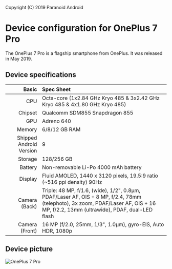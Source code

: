 Copyright (C) 2019 Paranoid Android

Device configuration for OnePlus 7 Pro
=========================================

The OnePlus 7 Pro is a flagship smartphone from OnePlus. It was released in May 2019.

## Device specifications

| Basic                   | Spec Sheet                                                                                                                     |
| -----------------------:|:------------------------------------------------------------------------------------------------------------------------------ |
| CPU                     | Octa-core (1x2.84 GHz Kryo 485 & 3x2.42 GHz Kryo 485 & 4x1.80 GHz Kryo 485)                                                    |
| Chipset                 | Qualcomm SDM855 Snapdragon 855                                                                                                 |
| GPU                     | Adreno 640                                                                                                                     |
| Memory                  | 6/8/12 GB RAM                                                                                                                  |
| Shipped Android Version | 9                                                                                                                              |
| Storage                 | 128/256 GB                                                                                                                     |
| Battery                 | Non-removable Li-Po 4000 mAh battery                                                                                           |
| Display                 | Fluid AMOLED, 1440 x 3120 pixels, 19.5:9 ratio (~516 ppi density) 90Hz                                                         |
| Camera (Back)           | Triple: 48 MP, f/1.6, (wide), 1/2", 0.8µm, PDAF/Laser AF, OIS + 8 MP, f/2.4, 78mm (telephoto), 3x zoom, PDAF/Laser AF, OIS + 16 MP, f/2.2, 13mm (ultrawide), PDAF, dual-LED flash |
| Camera (Front)          | 16 MP (f/2.0, 25mm, 1/3", 1.0µm), gyro-EIS, Auto HDR, 1080p                                                                    |

## Device picture

![OnePlus 7 Pro](https://cdn2.gsmarena.com/vv/pics/oneplus/oneplus-7-pro-1.jpg "OnePlus 7 Pro")
